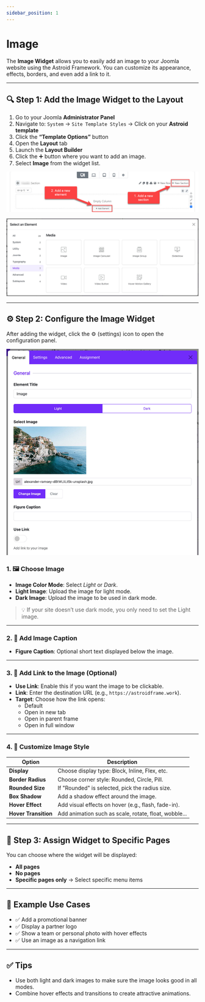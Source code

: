 ```yaml
---
sidebar_position: 1
---
```


# Image

The **Image Widget** allows you to easily add an image to your Joomla website using the Astroid Framework. You can customize its appearance, effects, borders, and even add a link to it.

---

## 🔍 Step 1: Add the Image Widget to the Layout

1. Go to your Joomla **Administrator Panel**
2. Navigate to: `System` → `Site Template Styles` → Click on your **Astroid template**
3. Click the **“Template Options”** button
4. Open the **Layout** tab
5. Launch the **Layout Builder**
6. Click the ➕ button where you want to add an image.
7. Select **Image** from the widget list.

![add-element.jpeg](../../../static/img/widgets/add-element.jpeg)

![select-media.jpg](../../../static/img/widgets/select-media.jpg)

---

## ⚙️ Step 2: Configure the Image Widget

After adding the widget, click the ⚙️ (settings) icon to open the configuration panel.

![image-widget.jpg](../../../static/img/widgets/image-widget.jpg)

### 1. 🖼️ Choose Image

- **Image Color Mode**: Select *Light* or *Dark*.
- **Light Image**: Upload the image for light mode.
- **Dark Image**: Upload the image to be used in dark mode.

> 💡 If your site doesn’t use dark mode, you only need to set the Light image.

---

### 2. 📝 Add Image Caption

- **Figure Caption**: Optional short text displayed below the image.

---

### 3. 🔗 Add Link to the Image (Optional)

- **Use Link**: Enable this if you want the image to be clickable.
- **Link**: Enter the destination URL (e.g., `https://astroidframe.work`).
- **Target**: Choose how the link opens:
    - Default
    - Open in new tab
    - Open in parent frame
    - Open in full window

---

### 4. 🎨 Customize Image Style

| Option | Description |
|--------|-------------|
| **Display** | Choose display type: Block, Inline, Flex, etc. |
| **Border Radius** | Choose corner style: Rounded, Circle, Pill. |
| **Rounded Size** | If "Rounded" is selected, pick the radius size. |
| **Box Shadow** | Add a shadow effect around the image. |
| **Hover Effect** | Add visual effects on hover (e.g., flash, fade-in). |
| **Hover Transition** | Add animation such as scale, rotate, float, wobble... |

---

## 📌 Step 3: Assign Widget to Specific Pages

You can choose where the widget will be displayed:

- **All pages**
- **No pages**
- **Specific pages only** → Select specific menu items

---

## 🎯 Example Use Cases

- ✅ Add a promotional banner
- ✅ Display a partner logo
- ✅ Show a team or personal photo with hover effects
- ✅ Use an image as a navigation link

---

## ✅ Tips

- Use both light and dark images to make sure the image looks good in all modes.
- Combine hover effects and transitions to create attractive animations.